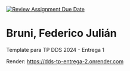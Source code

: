 [![Review Assignment Due Date](https://classroom.github.com/assets/deadline-readme-button-24ddc0f5d75046c5622901739e7c5dd533143b0c8e959d652212380cedb1ea36.svg)](https://classroom.github.com/a/KXg_hGCY)
# Bruni, Federico Julián

Template para TP DDS 2024 - Entrega 1

Render: https://dds-tp-entrega-2.onrender.com
